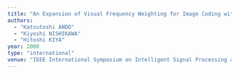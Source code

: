 ```yaml
---
title: "An Expansion of Visual Frequency Weighting for Image Coding with Wavelet Transform"
authors:
  - "Katsutoshi ANDO"
  - "Kiyoshi NISHIKAWA"
  - "Hitoshi KIYA"
year: 2000
type: "international"
venue: "IEEE International Symposium on Intelligent Signal Processing and Communication Systems, pp. 1, ホノルル，アメリカ合衆国, 2000-11-01."
---
```


